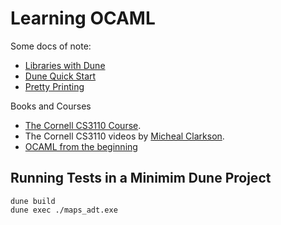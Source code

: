 # Learning OCAML

Some docs of note:

+ [Libraries with Dune](https://ocaml.org/docs/libraries-dune)
+ [Dune Quick Start](https://ocamlverse.net/content/quickstart_ocaml_project_dune.html)
+ [Pretty Printing](https://keleshev.com/pretty-printing-in-ocaml-a-format-primer) 

Books and Courses
+ [The Cornell CS3110 Course](https://cs3110.github.io/textbook/cover.html).
+ The Cornell CS3110 videos by [Micheal Clarkson](https://www.youtube.com/playlist?list=PLre5AT9JnKShBOPeuiD9b-I4XROIJhkIU).
+ [OCAML from the beginning](https://johnwhitington.net/ocamlfromtheverybeginning/index.html)


## Running Tests in a Minimim Dune Project

```shell
dune build
dune exec ./maps_adt.exe 
```